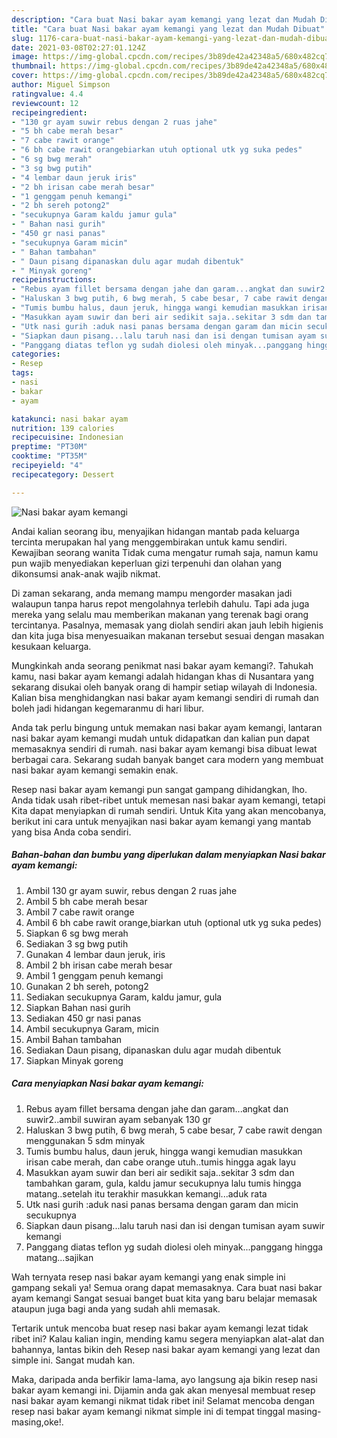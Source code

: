 ```yaml
---
description: "Cara buat Nasi bakar ayam kemangi yang lezat dan Mudah Dibuat"
title: "Cara buat Nasi bakar ayam kemangi yang lezat dan Mudah Dibuat"
slug: 1176-cara-buat-nasi-bakar-ayam-kemangi-yang-lezat-dan-mudah-dibuat
date: 2021-03-08T02:27:01.124Z
image: https://img-global.cpcdn.com/recipes/3b89de42a42348a5/680x482cq70/nasi-bakar-ayam-kemangi-foto-resep-utama.jpg
thumbnail: https://img-global.cpcdn.com/recipes/3b89de42a42348a5/680x482cq70/nasi-bakar-ayam-kemangi-foto-resep-utama.jpg
cover: https://img-global.cpcdn.com/recipes/3b89de42a42348a5/680x482cq70/nasi-bakar-ayam-kemangi-foto-resep-utama.jpg
author: Miguel Simpson
ratingvalue: 4.4
reviewcount: 12
recipeingredient:
- "130 gr ayam suwir rebus dengan 2 ruas jahe"
- "5 bh cabe merah besar"
- "7 cabe rawit orange"
- "6 bh cabe rawit orangebiarkan utuh optional utk yg suka pedes"
- "6 sg bwg merah"
- "3 sg bwg putih"
- "4 lembar daun jeruk iris"
- "2 bh irisan cabe merah besar"
- "1 genggam penuh kemangi"
- "2 bh sereh potong2"
- "secukupnya Garam kaldu jamur gula"
- " Bahan nasi gurih"
- "450 gr nasi panas"
- "secukupnya Garam micin"
- " Bahan tambahan"
- " Daun pisang dipanaskan dulu agar mudah dibentuk"
- " Minyak goreng"
recipeinstructions:
- "Rebus ayam fillet bersama dengan jahe dan garam...angkat dan suwir2..ambil suwiran ayam sebanyak 130 gr"
- "Haluskan 3 bwg putih, 6 bwg merah, 5 cabe besar, 7 cabe rawit dengan menggunakan 5 sdm minyak"
- "Tumis bumbu halus, daun jeruk, hingga wangi kemudian masukkan irisan cabe merah, dan cabe orange utuh..tumis hingga agak layu"
- "Masukkan ayam suwir dan beri air sedikit saja..sekitar 3 sdm dan tambahkan garam, gula, kaldu jamur secukupnya lalu tumis hingga matang..setelah itu terakhir masukkan kemangi...aduk rata"
- "Utk nasi gurih :aduk nasi panas bersama dengan garam dan micin secukupnya"
- "Siapkan daun pisang...lalu taruh nasi dan isi dengan tumisan ayam suwir kemangi"
- "Panggang diatas teflon yg sudah diolesi oleh minyak...panggang hingga matang...sajikan"
categories:
- Resep
tags:
- nasi
- bakar
- ayam

katakunci: nasi bakar ayam 
nutrition: 139 calories
recipecuisine: Indonesian
preptime: "PT30M"
cooktime: "PT35M"
recipeyield: "4"
recipecategory: Dessert

---
```



![Nasi bakar ayam kemangi](https://img-global.cpcdn.com/recipes/3b89de42a42348a5/680x482cq70/nasi-bakar-ayam-kemangi-foto-resep-utama.jpg)

Andai kalian seorang ibu, menyajikan hidangan mantab pada keluarga tercinta merupakan hal yang menggembirakan untuk kamu sendiri. Kewajiban seorang  wanita Tidak cuma mengatur rumah saja, namun kamu pun wajib menyediakan keperluan gizi terpenuhi dan olahan yang dikonsumsi anak-anak wajib nikmat.

Di zaman  sekarang, anda memang mampu mengorder masakan jadi walaupun tanpa harus repot mengolahnya terlebih dahulu. Tapi ada juga mereka yang selalu mau memberikan makanan yang terenak bagi orang tercintanya. Pasalnya, memasak yang diolah sendiri akan jauh lebih higienis dan kita juga bisa menyesuaikan makanan tersebut sesuai dengan masakan kesukaan keluarga. 



Mungkinkah anda seorang penikmat nasi bakar ayam kemangi?. Tahukah kamu, nasi bakar ayam kemangi adalah hidangan khas di Nusantara yang sekarang disukai oleh banyak orang di hampir setiap wilayah di Indonesia. Kalian bisa menghidangkan nasi bakar ayam kemangi sendiri di rumah dan boleh jadi hidangan kegemaranmu di hari libur.

Anda tak perlu bingung untuk memakan nasi bakar ayam kemangi, lantaran nasi bakar ayam kemangi mudah untuk didapatkan dan kalian pun dapat memasaknya sendiri di rumah. nasi bakar ayam kemangi bisa dibuat lewat berbagai cara. Sekarang sudah banyak banget cara modern yang membuat nasi bakar ayam kemangi semakin enak.

Resep nasi bakar ayam kemangi pun sangat gampang dihidangkan, lho. Anda tidak usah ribet-ribet untuk memesan nasi bakar ayam kemangi, tetapi Kita dapat menyiapkan di rumah sendiri. Untuk Kita yang akan mencobanya, berikut ini cara untuk menyajikan nasi bakar ayam kemangi yang mantab yang bisa Anda coba sendiri.

<!--inarticleads1-->

##### Bahan-bahan dan bumbu yang diperlukan dalam menyiapkan Nasi bakar ayam kemangi:

1. Ambil 130 gr ayam suwir, rebus dengan 2 ruas jahe
1. Ambil 5 bh cabe merah besar
1. Ambil 7 cabe rawit orange
1. Ambil 6 bh cabe rawit orange,biarkan utuh (optional utk yg suka pedes)
1. Siapkan 6 sg bwg merah
1. Sediakan 3 sg bwg putih
1. Gunakan 4 lembar daun jeruk, iris
1. Ambil 2 bh irisan cabe merah besar
1. Ambil 1 genggam penuh kemangi
1. Gunakan 2 bh sereh, potong2
1. Sediakan secukupnya Garam, kaldu jamur, gula
1. Siapkan  Bahan nasi gurih
1. Sediakan 450 gr nasi panas
1. Ambil secukupnya Garam, micin
1. Ambil  Bahan tambahan
1. Sediakan  Daun pisang, dipanaskan dulu agar mudah dibentuk
1. Siapkan  Minyak goreng




<!--inarticleads2-->

##### Cara menyiapkan Nasi bakar ayam kemangi:

1. Rebus ayam fillet bersama dengan jahe dan garam...angkat dan suwir2..ambil suwiran ayam sebanyak 130 gr
1. Haluskan 3 bwg putih, 6 bwg merah, 5 cabe besar, 7 cabe rawit dengan menggunakan 5 sdm minyak
1. Tumis bumbu halus, daun jeruk, hingga wangi kemudian masukkan irisan cabe merah, dan cabe orange utuh..tumis hingga agak layu
1. Masukkan ayam suwir dan beri air sedikit saja..sekitar 3 sdm dan tambahkan garam, gula, kaldu jamur secukupnya lalu tumis hingga matang..setelah itu terakhir masukkan kemangi...aduk rata
1. Utk nasi gurih :aduk nasi panas bersama dengan garam dan micin secukupnya
1. Siapkan daun pisang...lalu taruh nasi dan isi dengan tumisan ayam suwir kemangi
1. Panggang diatas teflon yg sudah diolesi oleh minyak...panggang hingga matang...sajikan




Wah ternyata resep nasi bakar ayam kemangi yang enak simple ini gampang sekali ya! Semua orang dapat memasaknya. Cara buat nasi bakar ayam kemangi Sangat sesuai banget buat kita yang baru belajar memasak ataupun juga bagi anda yang sudah ahli memasak.

Tertarik untuk mencoba buat resep nasi bakar ayam kemangi lezat tidak ribet ini? Kalau kalian ingin, mending kamu segera menyiapkan alat-alat dan bahannya, lantas bikin deh Resep nasi bakar ayam kemangi yang lezat dan simple ini. Sangat mudah kan. 

Maka, daripada anda berfikir lama-lama, ayo langsung aja bikin resep nasi bakar ayam kemangi ini. Dijamin anda gak akan menyesal membuat resep nasi bakar ayam kemangi nikmat tidak ribet ini! Selamat mencoba dengan resep nasi bakar ayam kemangi nikmat simple ini di tempat tinggal masing-masing,oke!.

